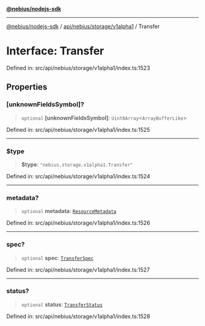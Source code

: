 [**@nebius/nodejs-sdk**](../../../../../README.md)

***

[@nebius/nodejs-sdk](../../../../../README.md) / [api/nebius/storage/v1alpha1](../README.md) / Transfer

# Interface: Transfer

Defined in: src/api/nebius/storage/v1alpha1/index.ts:1523

## Properties

### \[unknownFieldsSymbol\]?

> `optional` **\[unknownFieldsSymbol\]**: `Uint8Array`\<`ArrayBufferLike`\>

Defined in: src/api/nebius/storage/v1alpha1/index.ts:1525

***

### $type

> **$type**: `"nebius.storage.v1alpha1.Transfer"`

Defined in: src/api/nebius/storage/v1alpha1/index.ts:1524

***

### metadata?

> `optional` **metadata**: [`ResourceMetadata`](../../../common/v1/interfaces/ResourceMetadata.md)

Defined in: src/api/nebius/storage/v1alpha1/index.ts:1526

***

### spec?

> `optional` **spec**: [`TransferSpec`](TransferSpec.md)

Defined in: src/api/nebius/storage/v1alpha1/index.ts:1527

***

### status?

> `optional` **status**: [`TransferStatus`](TransferStatus.md)

Defined in: src/api/nebius/storage/v1alpha1/index.ts:1528
